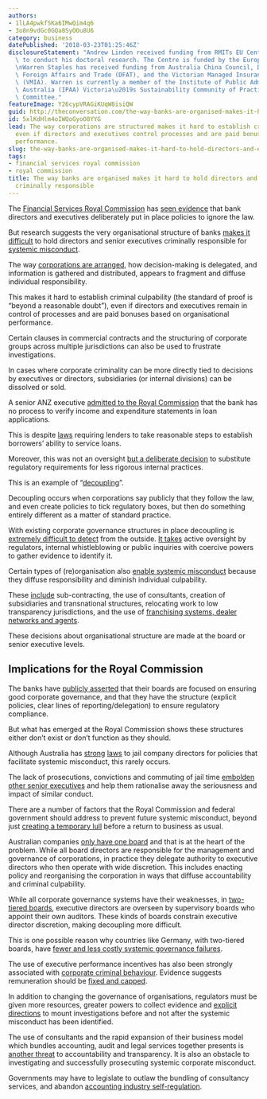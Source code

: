 ```yaml
---
authors:
- 1lLA4pwkfSKa6IMwQim4q6
- 3o8n9vdGc0GQa8SyOOu8U6
category: business
datePublished: '2018-03-23T01:25:46Z'
disclosureStatement: "Andrew Linden received funding from RMITs EU Centre <http://www.rmit.edu.au/about/our-education/global-outlook/european-union-eu-centre>\
  \ to conduct his doctoral research. The Centre is funded by the European Union.\n\
  \nWarren Staples has received funding from Australia China Council, Department of\
  \ Foreign Affairs and Trade (DFAT), and the Victorian Managed Insurance Authority\
  \ (VMIA). Warren is currently a member of the Institute of Public Administration\
  \ Australia (IPAA) Victoria\u2019s Sustainability Community of Practice (CoP) Advisory\
  \ Committee."
featureImage: Y26cypVRAGiKUqW8isiQW
guid: http://theconversation.com/the-way-banks-are-organised-makes-it-hard-to-hold-directors-and-executives-criminally-responsible-93638
id: 5xlKdHlm4oIWQoGyoO8YYG
lead: The way corporations are structured makes it hard to establish criminal culpability
  even if directors and executives control processes and are paid bonuses based on
  performance.
slug: the-way-banks-are-organised-makes-it-hard-to-hold-directors-and-executives-criminally-responsible
tags:
- financial services royal commission
- royal commission
title: The way banks are organised makes it hard to hold directors and executives
  criminally responsible
---
```

The [Financial Services Royal Commission](https://financialservices.royalcommission.gov.au/Pages/default.aspx) has [seen evidence](http://www.abc.net.au/news/2018-03-19/banking-royal-commission-anz--evidence-mortages-will-ranken-hem/9562136) that bank directors and executives deliberately put in place policies to ignore the law.

But research suggests the very organisational structure of banks [makes it difficult](https://doi.org/10.1108/13590790910924948) to hold directors and senior executives criminally responsible for [systemic misconduct](https://www.smh.com.au/business/banking-and-finance/are-banks-irresponsible-about-responsible-lending-20180320-p4z5bh.html).

The way [corporations are arranged](http://www.jstor.org/stable/1806069), how decision-making is delegated, and information is gathered and distributed, appears to fragment and diffuse individual responsibility. 

This makes it hard to establish criminal culpability (the standard of proof is “beyond a reasonable doubt”), even if directors and executives remain in control of processes and are paid bonuses based on organisational performance. 

Certain clauses in commercial contracts and the structuring of corporate groups across multiple jurisdictions can also be used to frustrate investigations.

In cases where corporate criminality can be more directly tied to decisions by executives or directors, subsidiaries (or internal divisions) can be dissolved or sold.


A senior ANZ executive [admitted to the Royal Commission](https://financialservices.royalcommission.gov.au/public-hearings/Documents/transcripts-2018/transcript-19-march-2018.pdf) that the bank has no process to verify income and expenditure statements in loan applications. 

This is despite [laws](http://asic.gov.au/regulatory-resources/find-a-document/regulatory-guides/rg-209-credit-licensing-responsible-lending-conduct/) requiring lenders to take reasonable steps to establish borrowers’ ability to service loans. 

Moreover, this was not an oversight [but a deliberate decision](https://financialservices.royalcommission.gov.au/public-hearings/Documents/transcripts-2018/transcript-19-march-2018.pdf) to substitute regulatory requirements for less rigorous internal practices. 

This is an example of “[decoupling](http://journals.sagepub.com/doi/abs/10.1177/1362480606065911)”. 

Decoupling occurs when corporations say publicly that they follow the law, and even create policies to tick regulatory boxes, but then do something entirely different as a matter of standard practice.

With existing corporate governance structures in place decoupling is [extremely difficult to detect](http://www.jstor.org/stable/193681) from the outside. [It takes](http://www.jstor.org/stable/4105912) active oversight by regulators, internal whistleblowing or public inquiries with coercive powers to gather evidence to identify it. 


Certain types of (re)organisation also [enable systemic misconduct](https://doi.org/10.1017/S000712340000572X) because they diffuse responsibility and diminish individual culpability. 

These [include](https://doi.org/10.1007/s10611-017-9741-z) sub-contracting, the use of consultants, creation of subsidiaries and transnational structures, relocating work to low transparency jurisdictions, and the use of [franchising systems, dealer networks and agents](http://www.abc.net.au/news/2018-03-22/storm-financial-founders-fined-140k-over-800m-company-collapse/9576418?section=business). 

These decisions about organisational structure are made at the board or senior executive levels. 

## Implications for the Royal Commission

The banks have [publicly asserted](https://www.commbank.com.au/guidance/newsroom/response-to-amended-AUSTRAC-and-class-action-claims-201802.html?ei=card-view) that their boards are focused on ensuring good corporate governance, and that they have the structure (explicit policies, clear lines of reporting/delegation) to ensure regulatory compliance. 

But what has emerged at the Royal Commission shows these structures either don’t exist or don’t function as they should. 

Although Australia has [strong](https://link.springer.com/chapter/10.1007/978-94-007-0674-3_3) [laws](https://papers.ssrn.com/sol3/papers.cfm?abstract_id=429220) to jail company directors for policies that facilitate systemic misconduct, this rarely occurs.

The lack of prosecutions, convictions and commuting of jail time [embolden other senior executives](http://www.jstor.org/stable/4166202) and help them rationalise away the seriousness and impact of similar conduct. 


There are a number of factors that the Royal Commission and federal government should address to prevent future systemic misconduct, beyond just [creating a temporary lull](http://www.jstor.org/stable/4166202) before a return to business as usual.

Australian companies [only have one board](http://www.jstor.org/stable/255945) and that is at the heart of the problem. While all board directors are responsible for the management and governance of corporations, in practice they delegate authority to executive directors who then operate with wide discretion. This includes enacting policy and reorganising the corporation in ways that diffuse accountability and criminal culpability.

While all corporate governance systems have their weaknesses, in [two-tiered boards](https://link.springer.com/article/10.1007/s10551-013-1660-z), executive directors are overseen by supervisory boards who appoint their own auditors. These kinds of boards constrain executive director discretion, making decoupling more difficult. 

This is one possible reason why countries like Germany, with two-tiered boards, have [fewer and less costly systemic governance failures](https://openknowledge.worldbank.org/handle/10986/20343). 

The use of executive performance incentives has also been strongly associated with [corporate criminal behaviour](https://doi.org/10.1108/13590790910924948). Evidence suggests remuneration should be [fixed and capped](https://papers.ssrn.com/sol3/papers.cfm?abstract_id=375240). 

In addition to changing the governance of organisations, regulators must be given more resources, greater powers to collect evidence and [explicit directions](http://www.jstor.org/stable/20832084) to mount investigations before and not after the systemic misconduct has been identified. 

The use of consultants and the rapid expansion of their business model which bundles accounting, audit and legal services together presents is [another threat](https://theconversation.com/come-hide-with-us-bean-counters-raid-big-law-firms-85816) to accountability and transparency. It is also an obstacle to investigating and successfully prosecuting systemic corporate misconduct. 

Governments may have to legislate to outlaw the bundling of consultancy services, and abandon [accounting industry self-regulation](http://ro.uow.edu.au/accfinwp/67/).